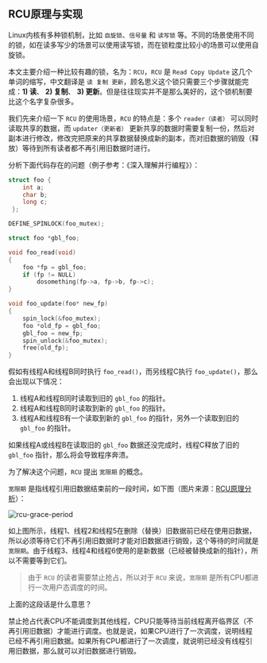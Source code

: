 ## RCU原理与实现

Linux内核有多种锁机制，比如 `自旋锁`、`信号量` 和 `读写锁` 等。不同的场景使用不同的锁，如在读多写少的场景可以使用读写锁，而在锁粒度比较小的场景可以使用自旋锁。

本文主要介绍一种比较有趣的锁，名为：`RCU`，`RCU` 是 `Read Copy Update` 这几个单词的缩写，中文翻译是 `读 复制 更新`，顾名思义这个锁只需要三个步骤就能完成：__1) 读__、 __2) 复制__、 __3) 更新__。但是往往现实并不是那么美好的，这个锁机制要比这个名字复杂很多。

我们先来介绍一下 `RCU` 的使用场景，`RCU` 的特点是：多个 `reader（读者）` 可以同时读取共享的数据，而 `updater（更新者）` 更新共享的数据时需要复制一份，然后对副本进行修改，修改完把原来的共享数据替换成新的副本，而对旧数据的销毁（释放）等待到所有读者都不再引用旧数据时进行。

分析下面代码存在的问题（例子参考：《深入理解并行编程》）：
```cpp
struct foo {
    int a;
    char b;
    long c;
 };

DEFINE_SPINLOCK(foo_mutex);

struct foo *gbl_foo;

void foo_read(void)
{
    foo *fp = gbl_foo;
    if (fp != NULL)
        dosomething(fp->a, fp->b, fp->c);
}

void foo_update(foo* new_fp)
{
    spin_lock(&foo_mutex);
    foo *old_fp = gbl_foo;
    gbl_foo = new_fp;
    spin_unlock(&foo_mutex);
    free(old_fp);
}
```
假如有线程A和线程B同时执行 `foo_read()`，而另线程C执行 `foo_update()`，那么会出现以下情况：
1) 线程A和线程B同时读取到旧的 `gbl_foo` 的指针。
2) 线程A和线程B同时读取到新的 `gbl_foo` 的指针。
3) 线程A和线程B有一个读取到新的 `gbl_foo` 的指针，另外一个读取到旧的 `gbl_foo` 的指针。

如果线程A或线程B在读取旧的 `gbl_foo` 数据还没完成时，线程C释放了旧的 `gbl_foo` 指针，那么将会导致程序奔溃。

为了解决这个问题，`RCU` 提出 `宽限期` 的概念。

`宽限期` 是指线程引用旧数据结束前的一段时间，如下图（图片来源：[RCU原理分析](https://www.cnblogs.com/chaozhu/p/6265740.html)）：

![rcu-grace-period](https://raw.githubusercontent.com/liexusong/linux-source-code-analyze/master/images/rcu-grace-period.png)

如上图所示，线程1、线程2和线程5在删除（替换）旧数据前已经在使用旧数据，所以必须等待它们不再引用旧数据时才能对旧数据进行销毁，这个等待的时间就是 `宽限期`。由于线程3、线程4和线程6使用的是新数据（已经被替换成新的指针），所以不需要等到它们。

> 由于 `RCU` 的读者需要禁止抢占，所以对于 `RCU` 来说，`宽限期` 是所有CPU都进行一次用户态调度的时间。

上面的这段话是什么意思？

禁止抢占代表CPU不能调度到其他线程，CPU只能等待当前线程离开临界区（不再引用旧数据）才能进行调度。也就是说，如果CPU进行了一次调度，说明线程已经不再引用旧数据。如果所有CPU都进行了一次调度，就说明已经没有线程引用旧数据，那么就可以对旧数据进行销毁。
